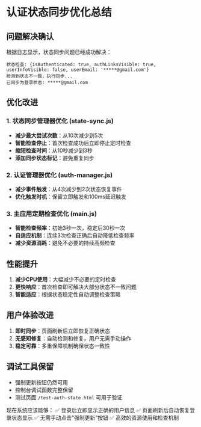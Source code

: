 # 认证状态同步优化总结

## 问题解决确认
根据日志显示，状态同步问题已经成功解决：
```
状态检查: {isAuthenticated: true, authLinksVisible: true, userInfoVisible: false, userEmail: '*****@gmail.com'}
检测到状态不一致，执行同步...
已同步为登录状态: *****@gmail.com
```

## 优化改进

### 1. 状态同步管理器优化 (state-sync.js)
- **减少最大尝试次数**：从10次减少到5次
- **智能检查停止**：首次检查成功后立即停止定时检查
- **缩短检查时间**：从10秒减少到3秒
- **添加同步状态标记**：避免重复同步

### 2. 认证管理器优化 (auth-manager.js)
- **减少事件触发**：从4次减少到2次状态恢复事件
- **优化触发时机**：保留立即触发和100ms延迟触发

### 3. 主应用定期检查优化 (main.js)
- **智能检查频率**：初始3秒一次，稳定后30秒一次
- **自适应机制**：连续3次检查正确后自动降低检查频率
- **减少资源消耗**：避免不必要的持续高频检查

## 性能提升
1. **减少CPU使用**：大幅减少不必要的定时检查
2. **更快响应**：首次检查即可解决大部分状态不一致问题
3. **智能适应**：根据状态稳定性自动调整检查策略

## 用户体验改进
1. **即时同步**：页面刷新后立即恢复正确状态
2. **无感知修复**：自动检测和修复，用户无需手动操作
3. **稳定可靠**：多重保障机制确保状态一致性

## 调试工具保留
- 强制更新按钮仍然可用
- 控制台调试函数完整保留
- 测试页面 `/test-auth-state.html` 可用于验证

现在系统应该能够：
✅ 登录后立即显示正确的用户信息
✅ 页面刷新后自动恢复登录状态显示
✅ 无需手动点击"强制更新"按钮
✅ 高效的资源使用和检查机制